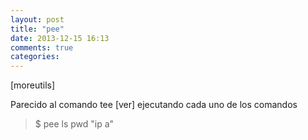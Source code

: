 ```yaml
---
layout: post
title: "pee"
date: 2013-12-15 16:13
comments: true
categories: 
---
```

[moreutils]

Parecido al comando tee [ver] ejecutando cada uno de los comandos

>$ pee ls pwd "ip a"

